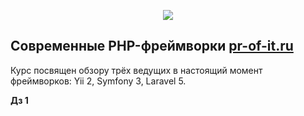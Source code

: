 <p align="center"><img src="http://pr-of-it.ru/public/courses/images/framework.png"></p>

## Современные PHP-фреймворки [pr-of-it.ru](http://pr-of-it.ru/courses/php-frameworks.html)
Курс посвящен обзору трёх ведущих в настоящий момент фреймворков: Yii 2, Symfony 3, Laravel 5.

**Дз 1**